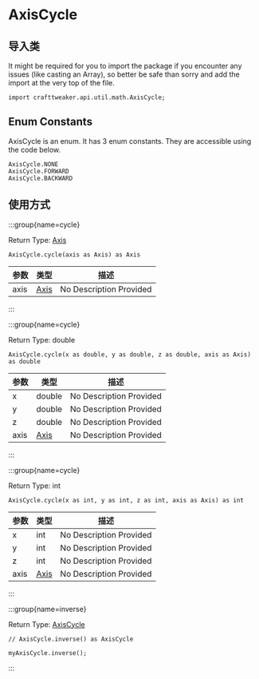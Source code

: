 # AxisCycle

## 导入类

It might be required for you to import the package if you encounter any issues (like casting an Array), so better be safe than sorry and add the import at the very top of the file.
```zenscript
import crafttweaker.api.util.math.AxisCycle;
```


## Enum Constants

AxisCycle is an enum. It has 3 enum constants. They are accessible using the code below.

```zenscript
AxisCycle.NONE
AxisCycle.FORWARD
AxisCycle.BACKWARD
```
## 使用方式

:::group{name=cycle}

Return Type: [Axis](/vanilla/api/util/direction/Axis)

```zenscript
AxisCycle.cycle(axis as Axis) as Axis
```

| 参数   | 类型                                       | 描述                      |
| ---- | ---------------------------------------- | ----------------------- |
| axis | [Axis](/vanilla/api/util/direction/Axis) | No Description Provided |


:::

:::group{name=cycle}

Return Type: double

```zenscript
AxisCycle.cycle(x as double, y as double, z as double, axis as Axis) as double
```

| 参数   | 类型                                       | 描述                      |
| ---- | ---------------------------------------- | ----------------------- |
| x    | double                                   | No Description Provided |
| y    | double                                   | No Description Provided |
| z    | double                                   | No Description Provided |
| axis | [Axis](/vanilla/api/util/direction/Axis) | No Description Provided |


:::

:::group{name=cycle}

Return Type: int

```zenscript
AxisCycle.cycle(x as int, y as int, z as int, axis as Axis) as int
```

| 参数   | 类型                                       | 描述                      |
| ---- | ---------------------------------------- | ----------------------- |
| x    | int                                      | No Description Provided |
| y    | int                                      | No Description Provided |
| z    | int                                      | No Description Provided |
| axis | [Axis](/vanilla/api/util/direction/Axis) | No Description Provided |


:::

:::group{name=inverse}

Return Type: [AxisCycle](/vanilla/api/util/math/AxisCycle)

```zenscript
// AxisCycle.inverse() as AxisCycle

myAxisCycle.inverse();
```

:::


